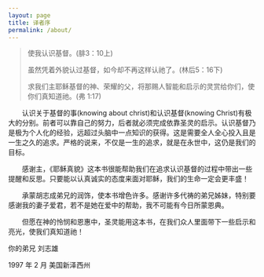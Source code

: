 ```yaml
---
layout: page
title: 译者序
permalink: /about/
---
```


>使我认识基督。(腓3：10上)
>
>虽然凭着外貌认过基督，如今却不再这样认祂了。(林后5：16下)
>
>求我们主耶稣基督的神、荣耀的父，将那赐人智能和启示的灵赏给你们，使你们真知道祂。(弗 1:17)

　　认识关于基督的事(knowing about christ)和认识基督(knowing Christ)有极大的分别。前者可以靠自己的努力，后者就必须完成依靠圣灵的启示。认识基督乃是极为个人化的经验，远超过头脑中一点知识的获得。这是需要全人全心投入且是一生之久的追求。严格的说来，不仅是一生的追求，就是在永世中，这仍是我们的目标。

　　感谢主，《耶稣真貌》这本书很能帮助我们在追求认识基督的过程中带出一些提醒和反思。只要能以认真诚实的态度来面对耶稣，我们的生命一定会更丰盛！

　　承蒙胡志成弟兄的润饰，使本书增色许多。感谢许多代祷的弟兄姊妹，特别要感谢我的妻子爱君，若不是她在爱中的帮助，我不可能有今日所蒙恩典。

　　但愿在神的怜悯和恩惠中，圣灵能用这本书，在我们众人里面带下一些启示和亮光，使我们真知道祂！

你的弟兄 刘志雄

1997 年 2 月 美国新泽西州
